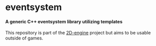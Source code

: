 # eventsystem

#### A generic C++ eventsystem library utilizing templates

This repository is part of the [2D-engine][1] project but aims to be usable
outside of games.

[1]: https://github.com/firecoders/2D-engine
